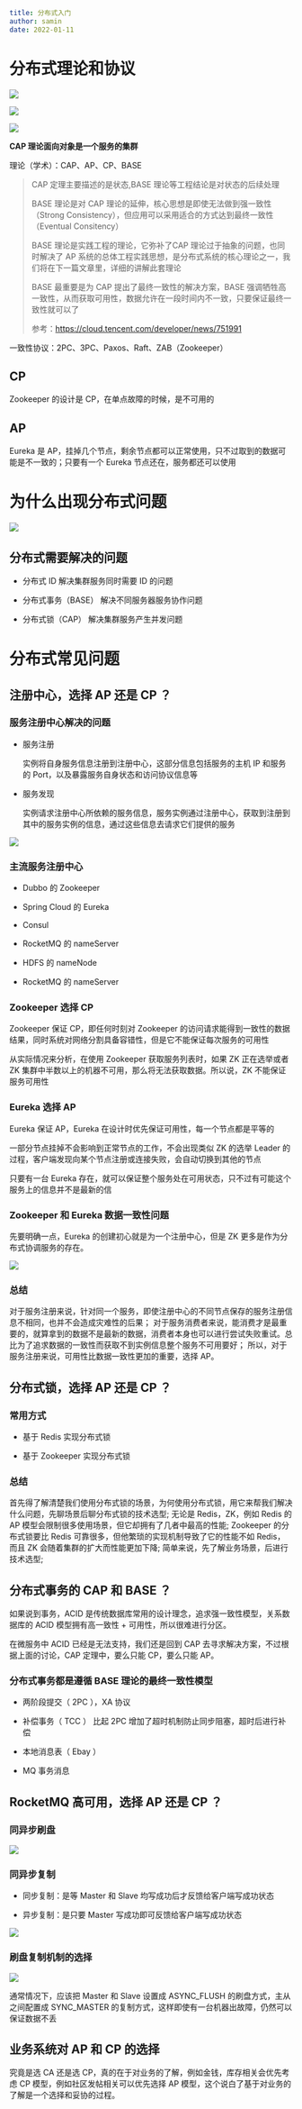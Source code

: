 ```yaml
title: 分布式入门
author: samin
date: 2022-01-11
```

# 分布式理论和协议

![](https://raw.githubusercontent.com/SaminZou/pic-repo/master/BlogPicture/CAP一致性.png)

![](https://raw.githubusercontent.com/SaminZou/pic-repo/master/BlogPicture/CAP可用性.png)

![](https://raw.githubusercontent.com/SaminZou/pic-repo/master/BlogPicture/CAP分区容忍性.png)

**CAP 理论面向对象是一个服务的集群**

理论（学术）：CAP、AP、CP、BASE

> CAP 定理主要描述的是状态,BASE 理论等工程结论是对状态的后续处理
>
> BASE 理论是对 CAP 理论的延伸，核心思想是即使无法做到强一致性（Strong Consistency），但应用可以采用适合的方式达到最终一致性（Eventual Consitency）
>
> BASE 理论是实践工程的理论，它弥补了CAP 理论过于抽象的问题，也同时解决了 AP 系统的总体工程实践思想，是分布式系统的核心理论之一，我们将在下一篇文章里，详细的讲解此套理论
>
> BASE 最重要是为 CAP 提出了最终一致性的解决方案，BASE 强调牺牲高一致性，从而获取可用性，数据允许在一段时间内不一致，只要保证最终一致性就可以了
> 
> 参考：https://cloud.tencent.com/developer/news/751991

一致性协议：2PC、3PC、Paxos、Raft、ZAB（Zookeeper）

## CP

Zookeeper 的设计是 CP，在单点故障的时候，是不可用的

## AP

Eureka 是 AP，挂掉几个节点，剩余节点都可以正常使用，只不过取到的数据可能是不一致的；只要有一个 Eureka 节点还在，服务都还可以使用

# 为什么出现分布式问题

![](https://raw.githubusercontent.com/SaminZou/pic-repo/master/BlogPicture/分布式的产生.png)

## 分布式需要解决的问题

- 分布式 ID
  解决集群服务同时需要 ID 的问题

- 分布式事务（BASE）
  解决不同服务器服务协作问题

- 分布式锁（CAP）
  解决集群服务产生并发问题

# 分布式常见问题

## 注册中心，选择 AP 还是 CP ？

### 服务注册中心解决的问题

- 服务注册

  实例将自身服务信息注册到注册中心，这部分信息包括服务的主机 IP 和服务的 Port，以及暴露服务自身状态和访问协议信息等

- 服务发现

  实例请求注册中心所依赖的服务信息，服务实例通过注册中心，获取到注册到其中的服务实例的信息，通过这些信息去请求它们提供的服务

![](https://raw.githubusercontent.com/SaminZou/pic-repo/master/BlogPicture/注册中心作用.png)

### 主流服务注册中心

- Dubbo 的 Zookeeper

- Spring Cloud 的 Eureka

- Consul

- RocketMQ 的 nameServer

- HDFS 的 nameNode

- RocketMQ 的 nameServer

### Zookeeper 选择 CP

Zookeeper 保证 CP，即任何时刻对 Zookeeper 的访问请求能得到一致性的数据结果，同时系统对网络分割具备容错性，但是它不能保证每次服务的可用性

从实际情况来分析，在使用 Zookeeper 获取服务列表时，如果 ZK 正在选举或者 ZK 集群中半数以上的机器不可用，那么将无法获取数据。所以说，ZK 不能保证服务可用性

### Eureka 选择 AP

Eureka 保证 AP，Eureka 在设计时优先保证可用性，每一个节点都是平等的

一部分节点挂掉不会影响到正常节点的工作，不会出现类似 ZK 的选举 Leader 的过程，客户端发现向某个节点注册或连接失败，会自动切换到其他的节点

只要有一台 Eureka 存在，就可以保证整个服务处在可用状态，只不过有可能这个服务上的信息并不是最新的信

### Zookeeper 和 Eureka 数据一致性问题

先要明确一点，Eureka 的创建初心就是为一个注册中心，但是 ZK 更多是作为分布式协调服务的存在。

![](https://raw.githubusercontent.com/SaminZou/pic-repo/master/BlogPicture/AP和CP读写区别.png)

### 总结

对于服务注册来说，针对同一个服务，即使注册中心的不同节点保存的服务注册信息不相同，也并不会造成灾难性的后果；
对于服务消费者来说，能消费才是最重要的，就算拿到的数据不是最新的数据，消费者本身也可以进行尝试失败重试。总比为了追求数据的一致性而获取不到实例信息整个服务不可用要好；
所以，对于服务注册来说，可用性比数据一致性更加的重要，选择 AP。

## 分布式锁，选择 AP 还是 CP ？

### 常用方式

- 基于 Redis 实现分布式锁

- 基于 Zookeeper 实现分布式锁

### 总结

首先得了解清楚我们使用分布式锁的场景，为何使用分布式锁，用它来帮我们解决什么问题，先聊场景后聊分布式锁的技术选型;
无论是 Redis，ZK，例如 Redis 的 AP 模型会限制很多使用场景，但它却拥有了几者中最高的性能;
Zookeeper 的分布式锁要比 Redis 可靠很多，但他繁琐的实现机制导致了它的性能不如 Redis，而且 ZK 会随着集群的扩大而性能更加下降;
简单来说，先了解业务场景，后进行技术选型;

## 分布式事务的 CAP 和 BASE ？

如果说到事务，ACID 是传统数据库常用的设计理念，追求强一致性模型，关系数据库的 ACID 模型拥有高一致性 + 可用性，所以很难进行分区。

在微服务中 ACID 已经是无法支持，我们还是回到 CAP 去寻求解决方案，不过根据上面的讨论，CAP 定理中，要么只能 CP，要么只能 AP。

### 分布式事务都是遵循 BASE 理论的最终一致性模型

- 两阶段提交（ 2PC ），XA 协议

- 补偿事务（ TCC ）
  比起 2PC 增加了超时机制防止同步阻塞，超时后进行补偿

- 本地消息表（ Ebay ）

- MQ 事务消息

## RocketMQ 高可用，选择 AP 还是 CP ？

### 同异步刷盘

![](https://raw.githubusercontent.com/SaminZou/pic-repo/master/BlogPicture/RocketMQ刷盘.png)

### 同异步复制

- 同步复制：是等 Master 和 Slave 均写成功后才反馈给客户端写成功状态

- 异步复制：是只要 Master 写成功即可反馈给客户端写成功状态

![](https://raw.githubusercontent.com/SaminZou/pic-repo/master/BlogPicture/RocketMQ复制.png)

### 刷盘复制机制的选择

![](https://raw.githubusercontent.com/SaminZou/pic-repo/master/BlogPicture/RocketMQ刷盘复制机制的选择.png)

通常情况下，应该把 Master 和 Slave 设置成 ASYNC_FLUSH 的刷盘方式，主从之间配置成 SYNC_MASTER 的复制方式，这样即使有一台机器出故障，仍然可以保证数据不丢

## 业务系统对 AP 和 CP 的选择

究竟是选 CA 还是选 CP，真的在于对业务的了解，例如金钱，库存相关会优先考虑 CP 模型，例如社区发帖相关可以优先选择 AP 模型，这个说白了基于对业务的了解是一个选择和妥协的过程。